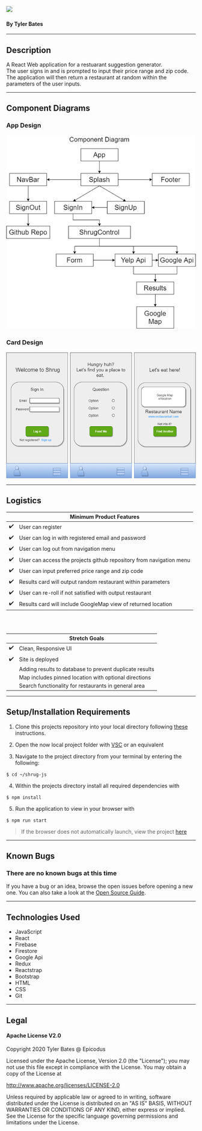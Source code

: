 ![](https://iili.io/dAwz3x.png)
<br />

#### By Tyler Bates

<hr/>

## Description

A React Web application for a restuarant suggestion generator. <br>
The user signs in and is prompted to input their price range and zip code. The application will then return a restaurant at random within the parameters of the user inputs.

<hr />

## Component Diagrams

### App Design

<img src='src\Assets\component-diagram.drawio.png'>

### Card Design

<img src='src\Assets\card-diagram.drawio.png'>

<hr/>

## Logistics

|                    | Minimum Product Features                                            |
| ------------------ | ------------------------------------------------------------------- |
| :heavy_check_mark: | User can register                                                   |
| :heavy_check_mark: | User can log in with registered email and password                  |
| :heavy_check_mark: | User can log out from navigation menu                               |
| :heavy_check_mark: | User can access the projects github repository from navigation menu |
| :heavy_check_mark: | User can input preferred price range and zip code                   |
| :heavy_check_mark: | Results card will output random restaurant within parameters        |
| :heavy_check_mark: | User can re-roll if not satisfied with output restaurant            |
| :heavy_check_mark: | Results card will include GoogleMap view of returned location       |

<br/>
<br/>

|                    | Stretch Goals                                           |
| ------------------ | ------------------------------------------------------- |
| :heavy_check_mark: | Clean, Responsive UI                                    |
| :heavy_check_mark: | Site is deployed                                        |
|                    | Adding results to database to prevent duplicate results |
|                    | Map includes pinned location with optional directions   |
|                    | Search functionality for restaurants in general area    |

<hr />

## Setup/Installation Requirements

1. Clone this projects repository into your local directory following [these](https://www.linode.com/docs/development/version-control/how-to-install-git-and-clone-a-github-repository/) instructions.

2. Open the now local project folder with [VSC](https://code.visualstudio.com/Download) or an equivalent

3. Navigate to the project directory from your terminal by entering the following:

```
$ cd ~/shrug-js
```

4. Within the projects directory install all required dependencies with

```
$ npm install
```

5. Run the application to view in your browser with

```
$ npm run start
```

> If the browser does not automatically launch, view the project [here](https://localhost:3000)

<hr/>

## Known Bugs

### There are no known bugs at this time

If you have a bug or an idea, browse the open issues before opening a new one. You can also take a look at the [Open Source Guide](https://opensource.guide/).

<hr/>

## Technologies Used

- JavaScript
- React
- Firebase
- Firestore
- Google Api
- Redux
- Reactstrap
- Bootstrap
- HTML
- CSS
- Git

<hr/>

## Legal

#### Apache License V2.0

Copyright 2020 Tyler Bates @ Epicodus

Licensed under the Apache License, Version 2.0 (the "License");
you may not use this file except in compliance with the License.
You may obtain a copy of the License at

http://www.apache.org/licenses/LICENSE-2.0

Unless required by applicable law or agreed to in writing, software
distributed under the License is distributed on an "AS IS" BASIS,
WITHOUT WARRANTIES OR CONDITIONS OF ANY KIND, either express or implied.
See the License for the specific language governing permissions and
limitations under the License.
